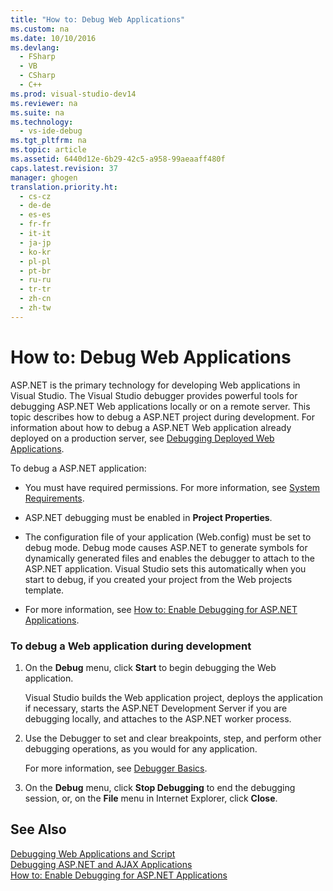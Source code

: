 ```yaml
---
title: "How to: Debug Web Applications"
ms.custom: na
ms.date: 10/10/2016
ms.devlang: 
  - FSharp
  - VB
  - CSharp
  - C++
ms.prod: visual-studio-dev14
ms.reviewer: na
ms.suite: na
ms.technology: 
  - vs-ide-debug
ms.tgt_pltfrm: na
ms.topic: article
ms.assetid: 6440d12e-6b29-42c5-a958-99aeaaff480f
caps.latest.revision: 37
manager: ghogen
translation.priority.ht: 
  - cs-cz
  - de-de
  - es-es
  - fr-fr
  - it-it
  - ja-jp
  - ko-kr
  - pl-pl
  - pt-br
  - ru-ru
  - tr-tr
  - zh-cn
  - zh-tw
---
```

# How to: Debug Web Applications
ASP.NET is the primary technology for developing Web applications in Visual Studio. The Visual Studio debugger provides powerful tools for debugging ASP.NET Web applications locally or on a remote server. This topic describes how to debug a ASP.NET project during development. For information about how to debug a ASP.NET Web application already deployed on a production server, see [Debugging Deployed Web Applications](../VS_debugger/Debugging-Deployed-Web-Applications.md).  
  
 To debug a ASP.NET application:  
  
-   You must have required permissions. For more information, see [System Requirements](../VS_debugger/ASP.NET-Debugging--System-Requirements.md).  
  
-   ASP.NET debugging must be enabled in **Project Properties**.  
  
-   The configuration file of your application (Web.config) must be set to debug mode. Debug mode causes ASP.NET to generate symbols for dynamically generated files and enables the debugger to attach to the ASP.NET application. Visual Studio sets this automatically when you start to debug, if you created your project from the Web projects template.  
  
-   For more information, see [How to: Enable Debugging for ASP.NET Applications](../VS_debugger/How-to--Enable-Debugging-for-ASP.NET-Applications.md).  
  
### To debug a Web application during development  
  
1.  On the **Debug** menu, click **Start** to begin debugging the Web application.  
  
     Visual Studio builds the Web application project, deploys the application if necessary, starts the ASP.NET Development Server if you are debugging locally, and attaches to the ASP.NET worker process.  
  
2.  Use the Debugger to set and clear breakpoints, step, and perform other debugging operations, as you would for any application.  
  
     For more information, see [Debugger Basics](../VS_debugger/Debugger-Basics.md).  
  
3.  On the **Debug** menu, click **Stop Debugging** to end the debugging session, or, on the **File** menu in Internet Explorer, click **Close**.  
  
## See Also  
 [Debugging Web Applications and Script](../VS_debugger/Debugging-Web-Applications-and-Script.md)   
 [Debugging ASP.NET and AJAX Applications](../VS_debugger/Debugging-ASP.NET-and-AJAX-Applications.md)   
 [How to: Enable Debugging for ASP.NET Applications](../VS_debugger/How-to--Enable-Debugging-for-ASP.NET-Applications.md)